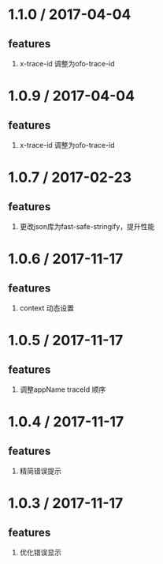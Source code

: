 1.1.0 / 2017-04-04
====================
## features
1. x-trace-id 调整为ofo-trace-id

1.0.9 / 2017-04-04
====================
## features
1. x-trace-id 调整为ofo-trace-id

1.0.7 / 2017-02-23
====================
## features
1. 更改json库为fast-safe-stringify，提升性能

1.0.6 / 2017-11-17
====================
## features

1. context 动态设置


1.0.5 / 2017-11-17
====================
## features

1. 调整appName traceId 顺序


1.0.4 / 2017-11-17
====================
## features

1. 精简错误提示


1.0.3 / 2017-11-17
====================
## features

1. 优化错误显示

